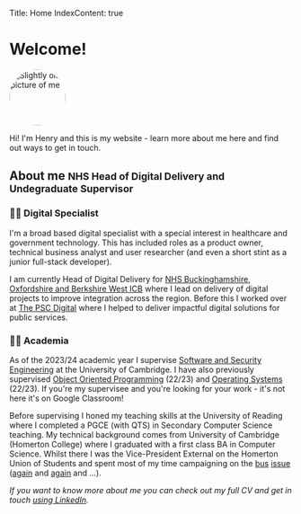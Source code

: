 Title: Home
IndexContent: true

# Welcome!
<img src="images/photo.jpg" height="100" width="100" alt="Slightly old picture of me" style="border-radius:50%"></img>

Hi! I'm Henry and this is my website - learn more about me here and find out ways to get in touch.

## About me <small>NHS Head of Digital Delivery and Undegraduate Supervisor</small>

### 👨‍💻 Digital Specialist
I'm a broad based digital specialist with a special interest in healthcare and government technology. This has included roles as a product owner, technical business analyst and user researcher (and even a short stint as a junior full-stack developer).

I am currently Head of Digital Delivery for [NHS Buckinghamshire, Oxfordshire and Berkshire West ICB](https://www.bucksoxonberksw.icb.nhs.uk/) where I lead on delivery of digital projects to improve integration across the region. Before this I worked over at [The PSC Digital](https://thepsc.co.uk/digital) where I helped to deliver impactful digital solutions for public services.

### 👨‍🏫 Academia
As of the 2023/24 academic year I supervise [Software and Security Engineering](https://www.cl.cam.ac.uk/teaching/2223/SWSecEng/) at the University of Cambridge. I have also previously supervised [Object Oriented Programming](https://www.cl.cam.ac.uk/teaching/2223/OOProg/) (22/23) and [Operating Systems](https://www.cl.cam.ac.uk/teaching/2223/OpSystems/) (22/23). If you're my supervisee and you're looking for your work - it's not here it's on Google Classroom!

Before supervising I honed my teaching skills at the University of Reading where I completed a PGCE (with QTS) in Secondary Computer Science teaching. My technical background comes from University of Cambridge (Homerton College) where I graduated with a first class BA in Computer Science. Whilst there I was the Vice-President External on the Homerton Union of Students and spent most of my time campaigning on the [bus](https://www.varsity.co.uk/news/19253) [issue](https://thetab.com/uk/cambridge/2020/05/19/girton-is-finally-on-the-map-but-homerton-and-wolfson-still-arent-problems-with-the-new-u-bus-plans-137652) ([again](https://thetab.com/uk/cambridge/2020/01/14/university-bus-service-currently-failing-disabled-students-at-girton-and-homerton-129885) and [again](https://www.varsity.co.uk/news/18903) and ...).

*If you want to know more about me you can check out my full CV and get in touch [using LinkedIn](https://www.linkedin.com/in/henry-d-wright/).*